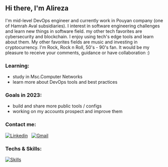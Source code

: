 ## Hi there, I'm Alireza
I'm mid-level DevOps engineer and currently work in Pouyan company (one of Hamrah Aval subsidiaries). I interest in software engineering challenges and learn new things in software field.
my other tech favorites are cybersecurity and blockchain. I enjoy using tech's edge tools and learn about them. My other favorites fields are music and investing in cryptocurrency.
I'm Rock, Rock n Roll, 50's - 90's fan.
It would be my pleasure to receive your comments, guidance or have collaboration :)

### Learning:
- study in Msc.Computer Networks
- learn more about DevOps tools and best practices 

### Goals in 2023:
- build and share more public tools / configs
- working on my accounts prospect and improve them

### Contact me:
[![Linkedin](https://img.shields.io/badge/LinkedIn-0077B5?style=for-the-badge&logo=linkedin&logoColor=white)](https://www.linkedin.com/in/alireza-aliabadi/) &nbsp; [![Gmail](https://img.shields.io/badge/Gmail-D14836?style=for-the-badge&logo=gmail&logoColor=white)](mailto:alireza.aliabadi.dev@gmail.com)

### Techs & Skills:
[![Skills](https://skillicons.dev/icons?i=python,go,bash,git,gitlab,redis,postgres,mysql,mongo,docker,kubernetes,linux,ansible,grafana,prometheus,nginx,postman,django,fastapi,regex&perline=7)]()
